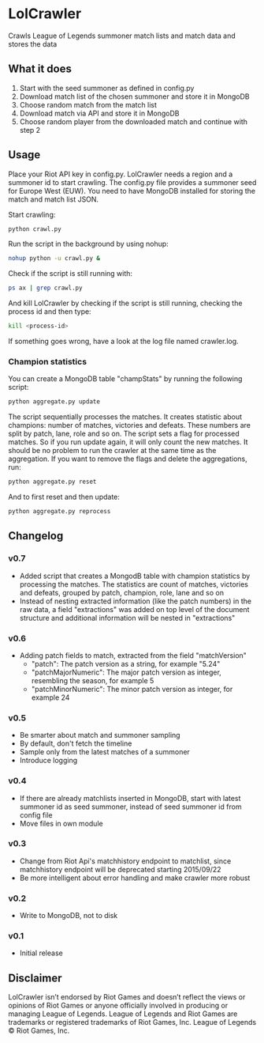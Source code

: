 # LolCrawler
Crawls League of Legends summoner match lists and match data and stores the data


## What it does
1. Start with the seed summoner as defined in config.py
2. Download match list of the chosen summoner and store it in MongoDB
3. Choose random match from the match list
4. Download match via API and store it in MongoDB
5. Choose random player from the downloaded match and continue with step 2

## Usage
Place your Riot API key in config.py. LolCrawler needs a region and a summoner id to start crawling. The config.py file provides a summoner seed for Europe West (EUW). You need to have MongoDB installed for storing the match and match list JSON.

Start crawling:

```bash
python crawl.py
```

Run the script in the background by using nohup:
```bash
nohup python -u crawl.py &
```

Check if the script is still running with:
```bash
ps ax | grep crawl.py
```

And kill LolCrawler by checking if the script is still running, checking the process id and then type:
```bash
kill <process-id>
```

If something goes wrong, have a look at the log file named crawler.log.

### Champion statistics

You can create a MongoDB table "champStats" by running the following script:
```bash
python aggregate.py update
```
The script sequentially processes the matches. It creates statistic about champions: number of matches, victories and defeats.
These numbers are split by patch, lane, role and so on. The script sets a flag for processed matches. So if you run
update again, it will only count the new matches. It should be no problem to run the crawler at the same time as the aggregation.
If you want to remove the flags and delete the aggregations, run:
```bash
python aggregate.py reset
```
And to first reset and then update:
```bash
python aggregate.py reprocess
```


## Changelog

### v0.7
- Added script that creates a MongodB table with champion statistics by processing the matches.
  The statistics are count of matches, victories and defeats, grouped by patch, champion, role, lane and so on
- Instead of nesting extracted information (like the patch numbers) in the raw data, a field "extractions" was added on top
  level of the document structure and additional information will be nested in "extractions"

### v0.6
- Adding patch fields to match, extracted from the field "matchVersion"
  - "patch": The patch version as a string, for example "5.24"
  - "patchMajorNumeric": The major patch version as integer, resembling the season, for example 5
  - "patchMinorNumeric": The minor patch version as integer, for example 24

### v0.5
- Be smarter about match and summoner sampling
- By default, don't fetch the timeline
- Sample only from the latest matches of a summoner
- Introduce logging

### v0.4
- If there are already matchlists inserted in MongoDB, start with latest summoner id as seed summoner, instead of seed summoner id from config file
- Move files in own module

### v0.3
- Change from Riot Api's matchhistory endpoint to matchlist, since matchhistory endpoint will be deprecated starting 2015/09/22
- Be more intelligent about error handling and make crawler more robust

### v0.2
- Write to MongoDB, not to disk

### v0.1
- Initial release

## Disclaimer
LolCrawler isn’t endorsed by Riot Games and doesn’t reflect the views or opinions of Riot Games or anyone officially involved in producing or managing League of Legends. League of Legends and Riot Games are trademarks or registered trademarks of Riot Games, Inc. League of Legends © Riot Games, Inc.




